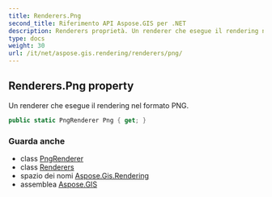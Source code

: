 ```yaml
---
title: Renderers.Png
second_title: Riferimento API Aspose.GIS per .NET
description: Renderers proprietà. Un renderer che esegue il rendering nel formato PNG.
type: docs
weight: 30
url: /it/net/aspose.gis.rendering/renderers/png/
---
```

## Renderers.Png property

Un renderer che esegue il rendering nel formato PNG.

```csharp
public static PngRenderer Png { get; }
```

### Guarda anche

* class [PngRenderer](../../../aspose.gis.rendering.formats.png/pngrenderer/)
* class [Renderers](../)
* spazio dei nomi [Aspose.Gis.Rendering](../../renderers/)
* assemblea [Aspose.GIS](../../../)



